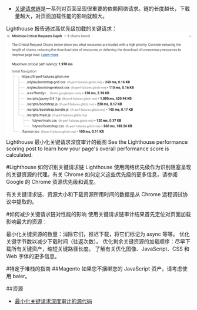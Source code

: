 - [关键请求链](https://developers.google.com/web/fundamentals/performance/critical-rendering-path)是一系列对页面呈现很重要的依赖网络请求。链的长度越长，下载量越大，对页面加载性能的影响就越大。

Lighthouse 报告通过高优先级加载的关键请求：
![最小化关键请求深度审计的截图](./img/critical-request-chains-1.png)
Lighthouse 最小化关键请求深度审计的截图
See the Lighthouse performance scoring post to learn how your page's overall performance score is calculated.

#Lighthouse 如何识别关键请求链
Lighthouse 使用网络优先级作为识别阻塞呈现的关键资源的代理。有关 Chrome 如何定义这些优先级的更多信息，请参阅 Google 的 Chrome 资源优先级和调度。

有关关键请求链、资源大小和下载资源所用时间的数据是从 Chrome 远程调试协议中提取的。

#如何减少关键请求链对性能的影响
使用关键请求链审计结果首先定位对页面加载影响最大的资源：

最小化关键资源的数量：消除它们，推迟下载，将它们标记为 async 等等。
优化关键字节数以减少下载时间（往返次数）。
优化剩余关键资源的加载顺序：尽早下载所有关键资产，缩短关键路径长度。
了解有关优化图像、JavaScript、CSS 和 Web 字体的更多信息。

#特定于堆栈的指南
##Magento
如果您不捆绑您的 JavaScript 资产，请考虑使用 baler。

##资源
- [最小化关键请求深度审计的源代码](https://github.com/GoogleChrome/lighthouse/blob/master/lighthouse-core/audits/critical-request-chains.js)
